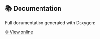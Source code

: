 ## 📚 Documentation

Full documentation generated with Doxygen:

[🌐 View online](https://luisgrigore.github.io/Minishell/html/index.html)